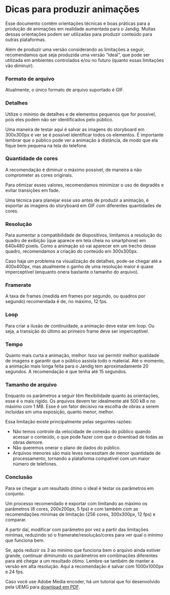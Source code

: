 # Dicas para produzir animações
Esse documento contém orientações técnicas e boas práticas para a produção de animações em realidade aumentada para o Jandig. Muitas dessas orientações podem ser utilizadas para produzir conteúdo para outras plataformas.

Além de produzir uma versão considerando as limitações a seguir, recomendamos que seja produzida uma versão “ideal”, que pode ser utilizada em ambientes controlados e/ou no futuro (quanto essas limitações vão diminuir).

### Formato de arquivo
Atualmente, o único formato de arquivo suportado é GIF.

### Detalhes
Utilize o mínimo de detalhes e de elementos pequenos que for possível, pois eles podem não ser identificados pelo público.

Uma maneira de testar aqui é salvar as imagens do storyboard em 300x300px e ver se é possível identificar todos os elementos. É importante lembrar que o público pode ver a animação à distância, de modo que ela fique bem pequena na tela do telefone.

### Quantidade de cores
A recomendação é diminuir o máximo possível, de maneira a não comprometer as cores originais.

Para otimizar esses valores, recomendamos minimizar o uso de degradês e evitar transições em fade.

Uma técnica para planejar esse uso antes de produzir a animação, é exportar as imagens do storyboard em GIF com diferentes quantidades de cores.

### Resolução
Para aumentar a compatibilidade de dispositivos, limitamos a resolução do quadro de exibição (que aparece em tela cheia no smartphone) em 640x480 pixels. Como a animação só vai aparecer em um trecho desse quadro, recomendamos a criação do conteúdo em 300x300px.

Caso haja um problema na visualização de detalhes, pode-se chegar até a 400x400px, mas atualmente o ganho de uma resolução maior é quase imperceptível (enquanto onera bastante o tamanho do arquivo).

### Framerate
A taxa de frames (medida em frames por segundo, ou quadros por segundo) recomendada é de, no máximo, 12 fps.

### Loop
Para criar a ilusão de continuidade, a animação deve estar em loop. Ou seja, a transição do último ao primeiro frame deve ser imperceptível.

### Tempo

Quanto mais curta a animação, melhor. Isso vai permitir melhor qualidade de imagens e garantir que o público assista todo o material. Até o momento, a animação mais longa feita para o Jandig tem aproximadamente 20 segundos. A recomendação é que tenha até 15 segundos.

### Tamanho de arquivo

Enquanto os parâmetros a seguir têm flexibilidade quanto às orientações, esse é o mais rígido. Os arquivos devem ter idealmente até 500 kB e no máximo com 1 MB. Esse é um fator decisivo na escolha de obras a serem incluídas em uma exposição, quanto menor, melhor.

Essa limitação existe principalmente pelas seguintes razões:
- Não temos controle da velocidade de conexão do público quando acessar o conteúdo, o que pode fazer com que o download de todas as obras demore.
- Não queremos onerar o plano de dados do público.
- Arquivos menores são mais leves necessitam de menor quantidade de processamento, tornando a plataforma compatível com um maior número de telefones.

### Conclusão

Para se chegar a um resultado ótimo o ideal é testar os parâmetros em conjunto.

Um processo recomendado é exportar com limitando ao máximo os parâmetros (8 cores, 200x200px, 5 fps) e com também com as recomendações mínimas de limitação (256 cores, 300x300px, 12 fps) e comparar.

A partir daí, modificar com parâmetro por vez a partir das limitações mínimas, reduzindo só o framerate/resolução/cores para ver qual o mínimo que funciona bem.

Se, após reduzir os 3 ao mínimo que funciona bem o arquivo ainda estiver grande, continuar diminuindo os parâmetros em combinações diferentes para até chegar a um resultado ótimo.
Lembre-se também de manter a versão em alta resolução. Aqui a recomendação é salvar com 1000x1000px e 24 fps.

Caso você use Adobe Media encoder, há um tutorial que foi desenvolvido pela UEMG para [download em PDF](https://github.com/memeLab/ARte/blob/develop/docs/Tutorial%20de%20Exporta%C3%A7%C3%A3o%20em%20GIF.pdf).
